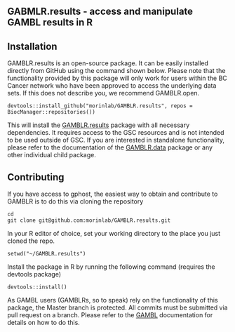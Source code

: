 ## GABMLR.results - access and manipulate GAMBL results in R

## Installation

GAMBLR.results is an open-source package. It can be easily installed directly from GitHub using the command shown below. Please note that the functionality provided by this package will only work for users within the BC Cancer network who have been approved to access the underlying data sets. If this does not describe you, we recommend GAMBLR.open.

```
devtools::install_github("morinlab/GAMBLR.results", repos = BiocManager::repositories())
```

This will install the [GAMBLR.results](https://github.com/morinlab/GAMBLR.results) package with all necessary dependencies. It requires access to the GSC resources and is not intended to be used outside of GSC. If you are interested in standalone functionality, please refer to the documentation of the [GAMBLR.data](https://github.com/morinlab/GAMBLR.data) package or any other individual child package.

## Contributing

If you have access to gphost, the easiest way to obtain and contribute to GAMBLR is to do this via cloning the repository

```
cd
git clone git@github.com:morinlab/GAMBLR.results.git
```

In your R editor of choice, set your working directory to the place you just cloned the repo.

```
setwd("~/GAMBLR.results")
```

Install the package in R by running the following command (requires the devtools package)

```
devtools::install()
```

As GAMBL users (GAMBLRs, so to speak) rely on the functionality of this package, the Master branch is protected. All commits must be submitted via pull request on a branch. Please refer to the [GAMBL](https://github.com/morinlab/gambl#contribution-guidelines) documentation for details on how to do this.

